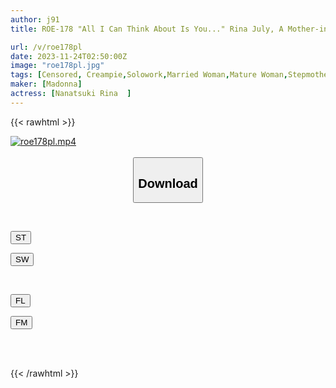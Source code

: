 ```yaml
---
author: j91
title: ROE-178 "All I Can Think About Is You..." Rina July, A Mother-in-law Who Indulges In Creampie Sex With Her Husband's Stepchild On A Trip

url: /v/roe178pl
date: 2023-11-24T02:50:00Z
image: "roe178pl.jpg"
tags: [Censored, Creampie,Solowork,Married Woman,Mature Woman,Stepmother,Hot Spring	]
maker: [Madonna]
actress: [Nanatsuki Rina  ]
---
```



{{< rawhtml >}}

<div class="video" data-videoid="rb3rvxO4pVhbZk8">
    <a href="javascript:;">
        <img src="/v/roe178pl/roe178pl.jpg" width="WIDTH" height="HEIGHT" alt="roe178pl.mp4" loading="lazy">
    </a>
</div>

<script type="text/javascript" src="https://j91.asia/asset/on-demand-st.js"></script>

<br>
  <link rel="stylesheet" href="https://j91.asia/asset/bs5.css">
  
  <center>
  <button class="btn btn-primary" type="button" data-bs-toggle="collapse" data-bs-target=".multi-collapse" aria-expanded="false" aria-controls="multiCollapseExample1 multiCollapseExample2"><h2>Download</h2></button></center>
</p>
<div class="row">
  <div class="col">
    <div class="collapse multi-collapse" id="multiCollapseExample1">
      <div class="card card-body">
	      	      <br>
<div class="buttons">  
<p><a href="https://streamtape.to/v/rb3rvxO4pVhbZk8" target="_blank"><button class="btn-hover color-3"><i class="fa fa-download"></i> ST</button></a></p>
<p><a href="https://flaswish.com/md55munir6pl" target="_blank"><button class="btn-hover color-2"><i class="fa fa-download"></i> SW</button></a></p></div>
    </div>
  </div>
</div>
  <div class="col">
    <div class="collapse multi-collapse" id="multiCollapseExample2">
      <div class="card card-body">
	      <br>
<div class="buttons">
<p><a href="javascript:;" target="_blank"><button class="btn-hover color-9"><i class="fa fa-download"></i> FL</button></a></p>
<p><a href="javascript:;" target="_blank"><button class="btn-hover color-8"><i class="fa fa-download"></i> FM</button></a></p></div>
<br><br>
      </div>
    </div>
  </div>
</div>

{{< /rawhtml >}}

